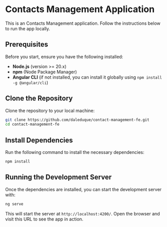 
# Contacts Management Application

This is an Contacts Management application. Follow the instructions below to run the app locally.

## Prerequisites

Before you start, ensure you have the following installed:

- **Node.js** (version >= 20.x)
- **npm** (Node Package Manager)
- **Angular CLI** (if not installed, you can install it globally using `npm install -g @angular/cli`)

## Clone the Repository

Clone the repository to your local machine:

```bash
git clone https://github.com/daleduque/contact-management-fe.git
cd contact-management-fe
```

## Install Dependencies

Run the following command to install the necessary dependencies:

```bash
npm install
```

## Running the Development Server

Once the dependencies are installed, you can start the development server with:

```bash
ng serve
```

This will start the server at `http://localhost:4200/`. Open the browser and visit this URL to see the app in action.